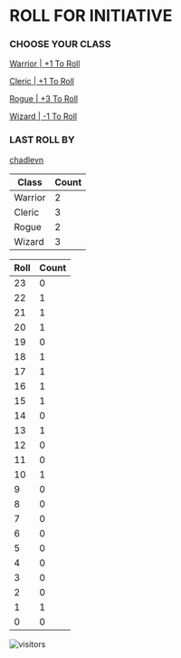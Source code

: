 # ROLL FOR INITIATIVE
### CHOOSE YOUR CLASS

[Warrior | +1 To Roll](https://github.com/benjaminsampica/benjaminsampica/issues/new?title=roll%7Cwarrior&body=Just+click+%27Submit+new+issue%27.)

[Cleric | +1 To Roll](https://github.com/benjaminsampica/benjaminsampica/issues/new?title=roll%7Ccleric&body=Just+click+%27Submit+new+issue%27.)

[Rogue | +3 To Roll](https://github.com/benjaminsampica/benjaminsampica/issues/new?title=roll%7Crogue&body=Just+click+%27Submit+new+issue%27.)

[Wizard | -1 To Roll](https://github.com/benjaminsampica/benjaminsampica/issues/new?title=roll%7Cwizard&body=Just+click+%27Submit+new+issue%27.)
### LAST ROLL BY
[chadlevn](https://www.github.com/chadlevn)

|Class|Count|
|-|-|
|Warrior|2|
|Cleric|3|
|Rogue|2|
|Wizard|3|

|Roll|Count|
|-|-|
|23|0
|22|1
|21|1
|20|1
|19|0
|18|1
|17|1
|16|1
|15|1
|14|0
|13|1
|12|0
|11|0
|10|1
|9|0
|8|0
|7|0
|6|0
|5|0
|4|0
|3|0
|2|0
|1|1
|0|0

![visitors](https://visitor-badge.glitch.me/badge?page_id=benjaminsampica)